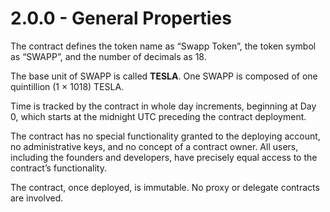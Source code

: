 # 2.0.0 - General Properties

The contract defines the token name as “Swapp Token”, the token symbol as “SWAPP”, and the number of decimals as 18.

The base unit of SWAPP is called **TESLA**. One SWAPP is composed of one quintillion \(1 × 1018\) TESLA.

Time is tracked by the contract in whole day increments, beginning at Day 0, which starts at the midnight UTC preceding the contract deployment.

The contract has no special functionality granted to the deploying account, no administrative keys, and no concept of a contract owner. All users, including the founders and developers, have precisely equal access to the contract’s functionality.

The contract, once deployed, is immutable. No proxy or delegate contracts are involved.

